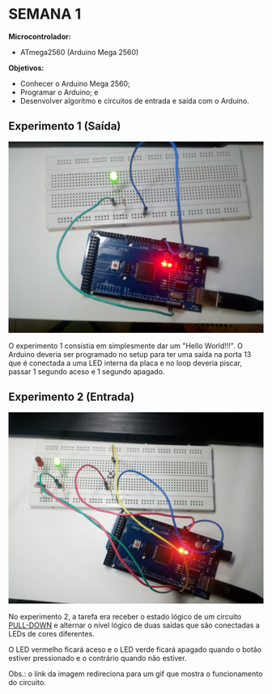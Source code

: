 # SEMANA 1

**Microcontrolador:** 
- ATmega2560 (Arduino Mega 2560)

**Objetivos:**
- Conhecer o Arduino Mega 2560;
- Programar o Arduino; e
- Desenvolver algoritmo e circuitos de entrada e saída com o Arduino.


## Experimento 1 (Saída)

![Experimento 1](./../../image/Semana1/experimento1.jpg)

O experimento 1 consistia em simplesmente dar um "Hello World!!!". O Arduino deveria ser programado no setup para ter uma saída na porta 13 que é conectada a uma LED interna da placa e no loop deveria piscar, passar 1 segundo aceso e 1 segundo apagado. 


## Experimento 2 (Entrada)

[![Experimento 2](./../../image/Semana1/experimento2.jpg)](./../../image/Semana1/experimento2_GIF.gif)

No experimento 2, a tarefa era receber o estado lógico de um circuito [PULL-DOWN](https://www.filipeflop.com/blog/entendendo-o-pull-up-e-pull-down-no-arduino/) e alternar o nível lógico de duas saídas que são conectadas a LEDs de cores diferentes.

O LED vermelho ficará aceso e o LED verde ficará apagado quando o botão estiver pressionado e o contrário quando não estiver.

Obs.: o link da imagem redireciona para um gif que mostra o funcionamento do circuito.